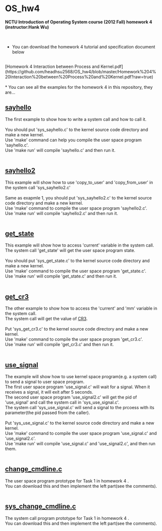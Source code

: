 OS_hw4
======

__NCTU Introduction of Operating System course (2012 Fall) homework 4 (instructor:Hank Wu)__
<br /><br /><br />

* You can download the homework 4 tutorial and specification document below
<br />
[Homework 4 Interaction between Process and Kernel.pdf](https://github.com/headhsu2568/OS_hw4/blob/master/Homework%204%20Interaction%20between%20Process%20and%20Kernel.pdf?raw=true)
<br />
<br />
* You can see all the examples for the homework 4 in this repository, they are...

## [sayhello](https://github.com/headhsu2568/OS_hw4/tree/master/sayhello)
The first example to show how to write a system call and how to call it.<br />
<br />
You should put 'sys_sayhello.c' to the kernel source code directory and make a new kernel.<br />
Use 'make' command can help you compile the user space program 'sayhello.c'.<br />
Use 'make run' will compile 'sayhello.c' and then run it.<br />
<br />

## [sayhello2](https://github.com/headhsu2568/OS_hw4/tree/master/sayhello2)
This example will show how to use 'copy_to_user' and 'copy_from_user' in the system call 'sys_sayhello2.c'<br />
<br />
Same as exapmle 1, you should put 'sys_sayhello2.c' to the kernel source code directory and make a new kernel.<br />
Use 'make' command to compile the user space program 'sayhello2.c'.<br />
Use 'make run' will compile 'sayhello2.c' and then run it.<br />
<br />

## [get_state](https://github.com/headhsu2568/OS_hw4/tree/master/get_state)
This example will show how to access 'current' variable in the system call.<br />
The system call 'get_state' will get the user space program state.<br />
<br />
You should put 'sys_get_state.c' to the kernel source code directory and make a new kernel.<br />
Use 'make' command to compile the user space program 'get_state.c'.<br />
Use 'make run' will compile 'get_state.c' and then run it.<br />
<br />

## [get_cr3](https://github.com/headhsu2568/OS_hw4/tree/master/get_cr3)
The other example to show how to access the 'current' and 'mm' variable in the system call.<br />
The system call will get the value of [CR3](http://en.wikipedia.org/wiki/Control_register#CR3).<br />
<br />
Put 'sys_get_cr3.c' to the kernel source code directory and make a new kernel.<br />
Use 'make' command to compile the user space program 'get_cr3.c'.<br />
Use 'make run' will compile 'get_cr3.c' and then run it.<br />
<br />

## [use_signal](https://github.com/headhsu2568/OS_hw4/tree/master/use_signal)
The example will show how to use kernel space program(e.g. a system call) to send a signal to user space program.<br />
The first user space program 'use_signal.c' will wait for a signal. When it receives a signal, it will exit after 5 seconds.<br />
The second user space program 'use_signal2.c' will get the pid of 'use_signal' and call the system call in 'sys_use_signal.c'.<br />
The system call 'sys_use_signal.c' will send a signal to the prcoess with its parameter(the pid passed from the caller).<br />
<br />
Put 'sys_use_signal.c' to the kernel source code directory and make a new kernel.<br />
Use 'make' command to compile the user space program 'use_signal.c' and 'use_signal2.c'.<br />
Use 'make run' will compile 'use_signal.c' and 'use_signal2.c', and then run them.<br />
<br />

## [change_cmdline.c](https://github.com/headhsu2568/OS_hw4/blob/master/change_cmdline.c)
The user space program prototype for Task 1 in homework 4 .<br />
You can download this and then implement the left part(see the comments).<br />
<br />

## [sys_change_cmdline.c](https://github.com/headhsu2568/OS_hw4/blob/master/sys_change_cmdline.c)
The system call program prototype for Task 1 in homework 4 .<br />
You can download this and then implement the left part(see the comments).<br />
<br />
<br />
<br />